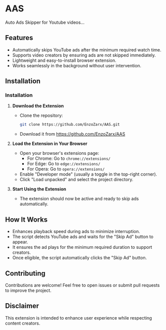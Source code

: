 # AAS
Auto Ads Skipper for Youtube videos...

## Features

- Automatically skips YouTube ads after the minimum required watch time.
- Supports video creators by ensuring ads are not skipped immediately.
- Lightweight and easy-to-install browser extension.
- Works seamlessly in the background without user intervention.

## Installation

### Installation

1. **Download the Extension**  
    - Clone the repository:  
      ```bash
      git clone https://github.com/EnzoZarx/AAS.git
      ```
    - Download it from https://github.com/EnzoZarx/AAS

2. **Load the Extension in Your Browser**  
    - Open your browser's extensions page:  
      - For Chrome: Go to `chrome://extensions/`  
      - For Edge: Go to `edge://extensions/`  
      - For Opera: Go to `opera://extensions/`  
    - Enable "Developer mode" (usually a toggle in the top-right corner).  
    - Click "Load unpacked" and select the project directory.

3. **Start Using the Extension**  
    - The extension should now be active and ready to skip ads automatically.

## How It Works

- Enhances playback speed during ads to minimize interruption.
- The script detects YouTube ads and waits for the "Skip Ad" button to appear.
- It ensures the ad plays for the minimum required duration to support creators.
- Once eligible, the script automatically clicks the "Skip Ad" button.

## Contributing

Contributions are welcome! Feel free to open issues or submit pull requests to improve the project.

## Disclaimer

This extension is intended to enhance user experience while respecting content creators.
